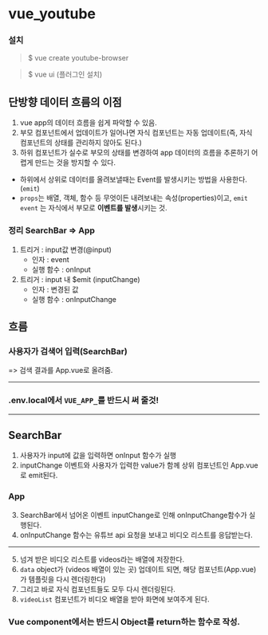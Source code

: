 # vue_youtube

### 설치

> $ vue create youtube-browser

> $ vue ui (플러그인 설치)

## 단방향 데이터 흐름의 이점

1. vue app의 데이터 흐름을 쉽게 파악할 수 있음.
2. 부모 컴포넌트에서 업데이트가 일어나면 자식 컴포넌트는 자동 업데이트(즉, 자식 컴포넌트의 상태를 관리하지 않아도 된다.)
3. 하위 컴포넌트가 실수로 부모의 상태를 변경하여 app 데이터의 흐름을 추론하기 어렵게 만드는 것을 방지할 수 있다.



- 하위에서 상위로 데이터를 올려보낼때는 Event를 발생시키는 방법을 사용한다. (`emit`)
- `props`는 배열, 객체, 함수 등 무엇이든 내려보내는 속성(properties)이고, `emit event` 는 자식에서 부모로 **이벤트를 발생**시키는 것.



### 정리 SearchBar => App

1. 트리거 : input값 변경(@input)
   - 인자 : event
   - 실행 함수 : onInput
2. 트리거 : input 내 $emit (inputChange)
   - 인자 : 변경된 값
   - 실행 함수 : onInputChange



## 흐름

### 사용자가 검색어 입력(SearchBar)

=> 검색 결과를 App.vue로 올려줌.

--------

### .env.local에서 `VUE_APP_`를 반드시 써 줄것!

------------

## SearchBar

1. 사용자가 input에 값을 입력하면 onInput 함수가 실행
2. inputChange 이벤트와 사용자가 입력한 value가 함께 상위 컴포넌트인 App.vue로 emit된다.

### App

3. SearchBar에서 넘어온 이벤트 inputChange로 인해 onInputChange함수가 실행된다.
4. onInputChange 함수는 유튜브 api 요청을 보내고 비디오 리스트를 응답받는다.

-------------

5. 넘겨 받은 비디오 리스트를 videos라는 배열에 저장한다.
6. `data` object가 (videos 배열이 있는 곳) 업데이트 되면, 해당 컴포넌트(App.vue)가 템플릿을 다시 렌더링한다)
7. 그리고 바로 자식 컴포넌트들도 모두 다시 렌더링된다.
8. `videoList` 컴포넌트가 비디오 배열을 받아 화면에 보여주게 된다.

 

### Vue component에서는 반드시 Object를 return하는 함수로 작성.

